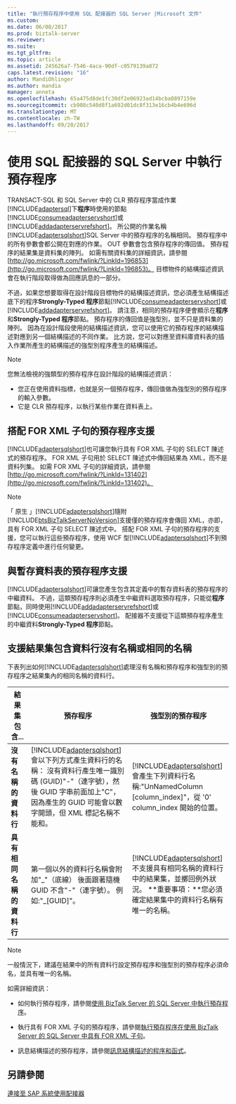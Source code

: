 ```yaml
---
title: "執行預存程序中使用 SQL 配接器的 SQL Server |Microsoft 文件"
ms.custom: 
ms.date: 06/08/2017
ms.prod: biztalk-server
ms.reviewer: 
ms.suite: 
ms.tgt_pltfrm: 
ms.topic: article
ms.assetid: 245626a7-f546-4aca-90df-c0579139a872
caps.latest.revision: "16"
author: MandiOhlinger
ms.author: mandia
manager: anneta
ms.openlocfilehash: 65a475d8de1fc30df2e06923ad14bcba0897159e
ms.sourcegitcommit: cb908c540d8f1a692d01dc8f313e16cb4b4e696d
ms.translationtype: MT
ms.contentlocale: zh-TW
ms.lasthandoff: 09/20/2017
---
```

# <a name="execute-stored-procedures-in-sql-server-using-the-sql-adapter"></a>使用 SQL 配接器的 SQL Server 中執行預存程序
TRANSACT-SQL 和 SQL Server 中的 CLR 預存程序當成作業[!INCLUDE[adaptersql](../../includes/adaptersql-md.md)]下**程序**時使用的節點[!INCLUDE[consumeadapterservshort](../../includes/consumeadapterservshort-md.md)]或[!INCLUDE[addadapterservrefshort](../../includes/addadapterservrefshort-md.md)]。 所公開的作業名稱[!INCLUDE[adaptersqlshort](../../includes/adaptersqlshort-md.md)]SQL Server 中的預存程序的名稱相同。 預存程序中的所有參數會都公開在對應的作業。 OUT 參數會包含預存程序的傳回值。 預存程序的結果集是資料集的陣列。 如需有關資料集的詳細資訊，請參閱[http://go.microsoft.com/fwlink/?LinkId=196853](http://go.microsoft.com/fwlink/?LinkId=196853)。 目標物件的結構描述資訊會在執行階段取得做為回應訊息的一部分。  
  
 不過，如果您想要取得在設計階段目標物件的結構描述資訊，您必須產生結構描述底下的程序**Strongly-Typed 程序**節點[!INCLUDE[consumeadapterservshort](../../includes/consumeadapterservshort-md.md)]或[!INCLUDE[addadapterservrefshort](../../includes/addadapterservrefshort-md.md)]。 請注意，相同的預存程序便會顯示在**程序**和**Strongly-Typed 程序**節點。 預存程序的傳回值是強型別，並不只是資料集的陣列。 因為在設計階段使用的結構描述資訊，您可以使用它的預存程序的結構描述對應到另一個結構描述的不同作業。 比方說，您可以對應至資料庫資料表的插入作業所產生的結構描述的強型別程序產生的結構描述。  
  
> [!NOTE]
>  您無法檢視的強類型的預存程序在設計階段的結構描述資訊：  
>   
>  -   您正在使用資料指標，也就是另一個預存程序，傳回值做為強型別的預存程序的輸入參數。  
> -   它是 CLR 預存程序，以執行某些作業在資料表上。  
  
## <a name="support-for-stored-procedures-with-for-xml-clause"></a>搭配 FOR XML 子句的預存程序支援  
 [!INCLUDE[adaptersqlshort](../../includes/adaptersqlshort-md.md)]也可讓您執行具有 FOR XML 子句的 SELECT 陳述式的預存程序。 FOR XML 子句用於 SELECT 陳述式中傳回結果為 XML，而不是資料列集。 如需 FOR XML 子句的詳細資訊，請參閱[http://go.microsoft.com/fwlink/?LinkId=131402](http://go.microsoft.com/fwlink/?LinkId=131402)。  
  
> [!NOTE]
>  「 原生 」[!INCLUDE[adaptersqlshort](../../includes/adaptersqlshort-md.md)]隨附[!INCLUDE[btsBizTalkServerNoVersion](../../includes/btsbiztalkservernoversion-md.md)]支援僅的預存程序會傳回 XML，亦即，具有 FOR XML 子句 SELECT 陳述式中。 搭配 FOR XML 子句的預存程序的支援，您可以執行這些預存程序，使用 WCF 型[!INCLUDE[adaptersqlshort](../../includes/adaptersqlshort-md.md)]不到預存程序定義中進行任何變更。  
  
## <a name="support-for-stored-procedures-with-temporary-tables"></a>與暫存資料表的預存程序支援  
 [!INCLUDE[adaptersqlshort](../../includes/adaptersqlshort-md.md)]可讓您產生包含其定義中的暫存資料表的預存程序的中繼資料。 不過，這類預存程序則必須產生中繼資料選取預存程序，只能從**程序**節點，同時使用[!INCLUDE[addadapterservrefshort](../../includes/addadapterservrefshort-md.md)]或[!INCLUDE[consumeadapterservshort](../../includes/consumeadapterservshort-md.md)]。 配接器不支援從下這類預存程序產生的中繼資料**Strongly-Typed 程序**節點。  
  
## <a name="support-for-result-sets-containing-columns-without-names-or-with-same-names"></a>支援結果集包含資料行沒有名稱或相同的名稱  
 下表列出如何[!INCLUDE[adaptersqlshort](../../includes/adaptersqlshort-md.md)]處理沒有名稱和預存程序和強型別的預存程序之結果集內的相同名稱的資料行。  
  
|結果集包含...|預存程序|強型別的預存程序|  
|--------------------------|----------------------|--------------------------------------|  
|**沒有名稱的資料行**|[!INCLUDE[adaptersqlshort](../../includes/adaptersqlshort-md.md)]會以下列方式產生資料行的名稱： 沒有資料行產生唯一識別碼 (GUID)"-"（連字號），然後 GUID 字串前面加上"C"，因為產生的 GUID 可能會以數字開頭，但 XML 標記名稱不能和。|[!INCLUDE[adaptersqlshort](../../includes/adaptersqlshort-md.md)]會產生下列資料行名稱:"UnNamedColumn [column_index]"，從 '0' column_index 開始的位置。|  
|**具有相同名稱的資料行**|第一個以外的資料行名稱會附加"_"（底線） 後面跟著隨機 GUID 不含"-"（連字號）。 例如:"\_[GUID]"。|[!INCLUDE[adaptersqlshort](../../includes/adaptersqlshort-md.md)]不支援具有相同名稱的資料行中的結果集，並擲回例外狀況。 **重要事項：**您必須確定結果集中的資料行名稱有唯一的名稱。|  
  
> [!NOTE]
>  一般情況下，建議在結果中的所有資料行設定預存程序和強型別的預存程序必須命名，並具有唯一的名稱。  
  
 如需詳細資訊：  
  
-   如何執行預存程序，請參閱[使用 BizTalk Server 的 SQL Server 中執行預存程序](../../adapters-and-accelerators/adapter-sql/execute-stored-procedures-in-sql-server-using-biztalk-server.md)。  
  
-   執行具有 FOR XML 子句的預存程序，請參閱[執行預存程序在使用 BizTalk Server 的 SQL Server 中具有 FOR XML 子句](../../adapters-and-accelerators/adapter-sql/execute-stored-procedures-having-a-for-xml-clause-in-sql-server-using-biztalk.md)。  
  
-   訊息結構描述的預存程序，請參閱[訊息結構描述的程序和函式](../../adapters-and-accelerators/adapter-sql/message-schemas-for-procedures-and-functions.md)。  
  
## <a name="see-also"></a>另請參閱  
 [連接至 SAP 系統使用配接器](../../adapters-and-accelerators/adapter-sap/connect-to-an-sap-system-using-the-adapter.md)